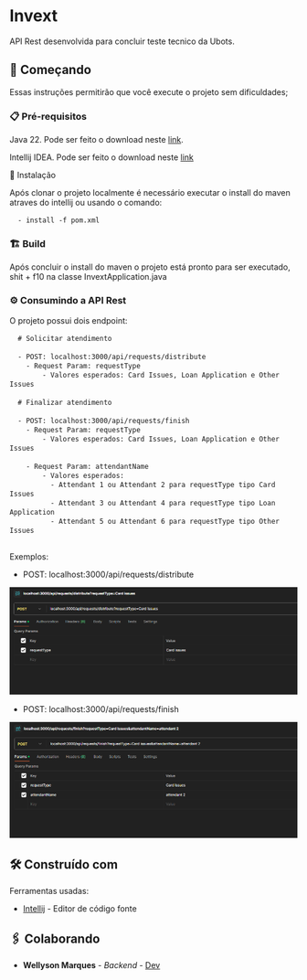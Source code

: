 # Invext

API Rest desenvolvida para concluir teste tecnico da Ubots.

## 🚀 Começando

Essas instruções permitirão que você execute o projeto sem dificuldades;

### 📋 Pré-requisitos

Java 22. Pode ser feito o download neste [link](https://www.oracle.com/java/technologies/javase/jdk22-archive-downloads.html).

Intellij IDEA. Pode ser feito o download neste [link](https://www.jetbrains.com/pt-br/idea/)

🔧 Instalação

Após clonar o projeto localmente é necessário executar o install do maven atraves do intellij ou usando o comando:

```
  - install -f pom.xml
```
### 🏗️ Build

Após concluir o install do maven o projeto está pronto para ser executado, shit + f10 na classe InvextApplication.java

### ⚙️ Consumindo a API Rest

O projeto possui dois endpoint:

```shell
  # Solicitar atendimento
  
  - POST: localhost:3000/api/requests/distribute
    - Request Param: requestType
        - Valores esperados: Card Issues, Loan Application e Other Issues
  
  # Finalizar atendimento
  
  - POST: localhost:3000/api/requests/finish
    - Request Param: requestType
        - Valores esperados: Card Issues, Loan Application e Other Issues
    
    - Request Param: attendantName    
        - Valores esperados: 
          - Attendant 1 ou Attendant 2 para requestType tipo Card Issues
          - Attendant 3 ou Attendant 4 para requestType tipo Loan Application
          - Attendant 5 ou Attendant 6 para requestType tipo Other Issues
        
```

Exemplos:

- POST: localhost:3000/api/requests/distribute

![img_1.png](img_1.png)


- POST: localhost:3000/api/requests/finish

![img_2.png](img_2.png)

## 🛠️ Construído com

Ferramentas usadas:

* [Intellij](https://www.jetbrains.com/pt-br/idea/) - Editor de código fonte

## 🖇️ Colaborando

* **Wellyson Marques** - *Backend* - [Dev](https://github.com/WellysonM)
